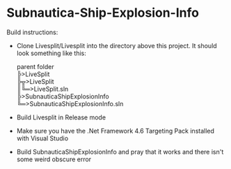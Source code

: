 # Subnautica-Ship-Explosion-Info

Build instructions:  
 * Clone Livesplit/Livesplit into the directory above this project. It should look something like this:   

    parent folder   
╠>LiveSplit  
╠╦>LiveSplit  
║╚═>LiveSplit.sln  
╠>SubnauticaShipExplosionInfo  
╚═>SubnauticaShipExplosionInfo.sln 

 * Build Livesplit in Release mode
 * Make sure you have the .Net Framework 4.6 Targeting Pack installed with Visual Studio
 * Build SubnauticaShipExplosionInfo and pray that it works and there isn't some weird obscure error
